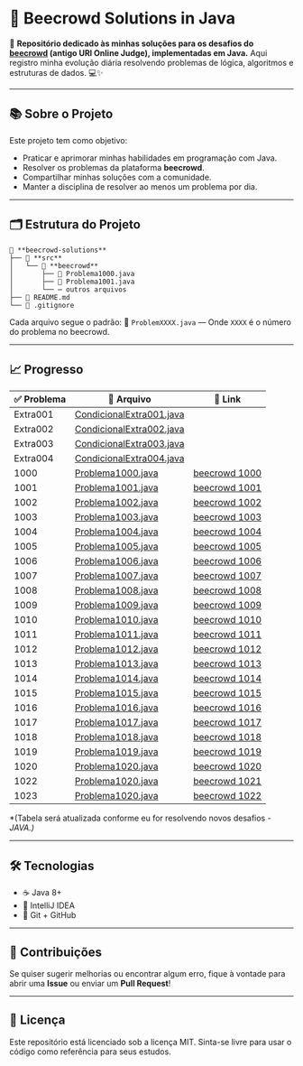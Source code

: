 
# 🚀 Beecrowd Solutions in Java

🎯 **Repositório dedicado às minhas soluções para os desafios do [beecrowd](https://www.beecrowd.com.br/judge/pt/problems/index) (antigo URI Online Judge), implementadas em Java.**
Aqui registro minha evolução diária resolvendo problemas de lógica, algoritmos e estruturas de dados. 💻✨

---

## 📚 Sobre o Projeto
Este projeto tem como objetivo:
- Praticar e aprimorar minhas habilidades em programação com Java.
- Resolver os problemas da plataforma **beecrowd**.
- Compartilhar minhas soluções com a comunidade.
- Manter a disciplina de resolver ao menos um problema por dia.

---

## 🗂️ Estrutura do Projeto
```
📂 **beecrowd-solutions**
├── 📁 **src**
│   └── 📁 **beecrowd**
│       ├── 📝 Problema1000.java
│       ├── 📝 Problema1001.java
│       └── ⋯ outros arquivos
├── 📄 README.md
└── 📄 .gitignore
```
Cada arquivo segue o padrão:
📄 `ProblemXXXX.java` — Onde `XXXX` é o número do problema no beecrowd.

---

## 📈 Progresso
| ✅ Problema | 📄 Arquivo                                                        | 🔗 Link                                                                  |
|------------|-------------------------------------------------------------------|--------------------------------------------------------------------------|
| Extra001   | [CondicionalExtra001.java](src/beecrowd/CondicionalExtra001.java) | 
| Extra002   | [CondicionalExtra002.java](src/beecrowd/CondicionalExtra002.java) | 
| Extra003   | [CondicionalExtra003.java](src/beecrowd/CondicionalExtra003.java) | 
| Extra004   | [CondicionalExtra004.java](src/beecrowd/CondicionalExtra004.java) | 
| 1000       | [Problema1000.java](src/beecrowd/Problema1000.java)               | [beecrowd 1000](https://www.beecrowd.com.br/judge/pt/problems/view/1000) |
| 1001       | [Problema1001.java](src/beecrowd/Problema1001.java)               | [beecrowd 1001](https://www.beecrowd.com.br/judge/pt/problems/view/1001) |
| 1002       | [Problema1002.java](src/beecrowd/Problema1002.java)               | [beecrowd 1002](https://www.beecrowd.com.br/judge/pt/problems/view/1002) |
| 1003       | [Problema1003.java](src/beecrowd/Problema1003.java)               | [beecrowd 1003](https://www.beecrowd.com.br/judge/pt/problems/view/1003) |
| 1004       | [Problema1004.java](src/beecrowd/Problema1004.java)               | [beecrowd 1004](https://www.beecrowd.com.br/judge/pt/problems/view/1004) |
| 1005       | [Problema1005.java](src/beecrowd/Problema1005.java)               | [beecrowd 1005](https://www.beecrowd.com.br/judge/pt/problems/view/1005) |
| 1006       | [Problema1006.java](src/beecrowd/Problema1006.java)               | [beecrowd 1006](https://www.beecrowd.com.br/judge/pt/problems/view/1006) |
| 1007       | [Problema1007.java](src/beecrowd/Problema1007.java)               | [beecrowd 1007](https://www.beecrowd.com.br/judge/pt/problems/view/1007) |
| 1008       | [Problema1008.java](src/beecrowd/Problema1008.java)               | [beecrowd 1008](https://www.beecrowd.com.br/judge/pt/problems/view/1008) |
| 1009       | [Problema1009.java](src/beecrowd/Problema1009.java)               | [beecrowd 1009](https://www.beecrowd.com.br/judge/pt/problems/view/1009) |
| 1010       | [Problema1010.java](src/beecrowd/Problema1010.java)               | [beecrowd 1010](https://www.beecrowd.com.br/judge/pt/problems/view/1010) |
| 1011       | [Problema1011.java](src/beecrowd/Problema1011.java)               | [beecrowd 1011](https://www.beecrowd.com.br/judge/pt/problems/view/1011) |
| 1012       | [Problema1012.java](src/beecrowd/Problema1012.java)               | [beecrowd 1012](https://www.beecrowd.com.br/judge/pt/problems/view/1012) |
| 1013       | [Problema1013.java](src/beecrowd/Problema1013.java)               | [beecrowd 1013](https://www.beecrowd.com.br/judge/pt/problems/view/1013) |
| 1014       | [Problema1014.java](src/beecrowd/Problema1014.java)               | [beecrowd 1014](https://www.beecrowd.com.br/judge/pt/problems/view/1014) |
| 1015       | [Problema1015.java](src/beecrowd/Problema1015.java)               | [beecrowd 1015](https://www.beecrowd.com.br/judge/pt/problems/view/1015) |
| 1016       | [Problema1016.java](src/beecrowd/Problema1016.java)               | [beecrowd 1016](https://www.beecrowd.com.br/judge/pt/problems/view/1016) |
| 1017       | [Problema1017.java](src/beecrowd/Problema1017.java)               | [beecrowd 1017](https://www.beecrowd.com.br/judge/pt/problems/view/1017) |
| 1018       | [Problema1018.java](src/beecrowd/Problema1018.java)               | [beecrowd 1018](https://www.beecrowd.com.br/judge/pt/problems/view/1018) |
| 1019       | [Problema1019.java](src/beecrowd/Problema1019.java)               | [beecrowd 1019](https://www.beecrowd.com.br/judge/pt/problems/view/1019) |
| 1020       | [Problema1020.java](src/beecrowd/Problema1020.java)               | [beecrowd 1020](https://www.beecrowd.com.br/judge/pt/problems/view/1020) |
| 1022       | [Problema1020.java](src/beecrowd/Problema1021.java)               | [beecrowd 1021](https://www.beecrowd.com.br/judge/pt/problems/view/1021) |
| 1023       | [Problema1020.java](src/beecrowd/Problema1022.java)               | [beecrowd 1022](https://www.beecrowd.com.br/judge/pt/problems/view/1022) |

*(Tabela será atualizada conforme eu for resolvendo novos desafios - *JAVA.)*

---

## 🛠️ Tecnologias
- ☕ Java 8+
- 🧰 IntelliJ IDEA
- 📝 Git + GitHub

---

## 🤝 Contribuições
Se quiser sugerir melhorias ou encontrar algum erro, fique à vontade para abrir uma **Issue** ou enviar um **Pull Request**!

---

## 📄 Licença
Este repositório está licenciado sob a licença MIT.
Sinta-se livre para usar o código como referência para seus estudos.
